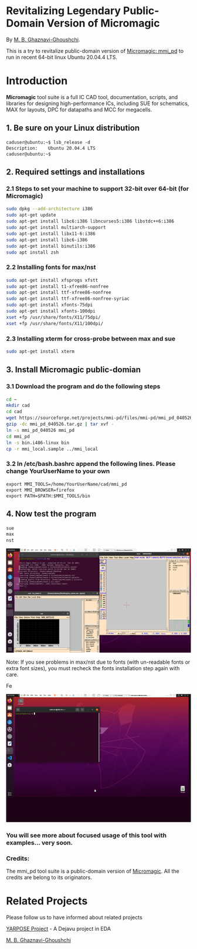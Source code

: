 # Revitalizing Legendary Public-Domain Version of Micromagic

By [M. B. Ghaznavi-Ghoushchi](https://github.com/ghoushchi).

This is a try to revitalize public-domain version of [Micromagic: mmi_pd](https://sourceforge.net/projects/mmi-pd/) to run in recent 64-bit linux Ubuntu 20.04.4 LTS.

# Introduction
**Micromagic** tool suite is a full IC CAD tool, documentation, scripts, and libraries for designing
high-performance ICs, including SUE for schematics, MAX for
layouts, DPC for datapaths and MCC for megacells.

## 1. Be sure on your Linux distribution
```console
caduser@ubuntu:~$ lsb_release -d
Description:	Ubuntu 20.04.4 LTS
caduser@ubuntu:~$ 
```

## 2. Required settings and installations 
### 2.1 Steps to set your machine to support 32-bit over 64-bit (for Micromagic)
```bash
sudo dpkg --add-architecture i386
sudo apt-get update
sudo apt-get install libc6:i386 libncurses5:i386 libstdc++6:i386
sudo apt-get install multiarch-support
sudo apt-get install libx11-6:i386
sudo apt-get install libc6-i386
sudo apt-get install binutils:i386
sudo apt install zsh
```
### 2.2 Installing fonts for max/nst 
```bash
sudo apt-get install xfsprogs xfstt
sudo apt-get install t1-xfree86-nonfree
sudo apt-get install ttf-xfree86-nonfree
sudo apt-get install ttf-xfree86-nonfree-syriac
sudo apt-get install xfonts-75dpi
sudo apt-get install xfonts-100dpi
xset +fp /usr/share/fonts/X11/75dpi/
xset +fp /usr/share/fonts/X11/100dpi/
```

### 2.3 Installing xterm for cross-probe between max and sue
```bash
sudo apt-get install xterm
```
## 3. Install Micromagic public-domian 
### 3.1 Download the program and do the following steps

```bash
cd ~
mkdir cad
cd cad
wget https://sourceforge.net/projects/mmi-pd/files/mmi-pd/mmi_pd_040526/mmi_pd_040526.tar.gz
gzip -dc mmi_pd_040526.tar.gz | tar xvf -
ln -s mmi_pd_040526 mmi_pd
cd mmi_pd
ln -s bin.i486-linux bin
cp -r mmi_local.sample ../mmi_local
```
### 3.2 In /etc/bash.bashrc append the following lines. Please change YourUserName to your own
```shellscript
export MMI_TOOLS=/home/YourUserName/cad/mmi_pd
export MMI_BROWSER=firefox
export PATH=$PATH:$MMI_TOOLS/bin
```
## 4. Now test the program
```bash
sue
max
nst
```
![AIO](media/mmi_pd_AIO.png)

Note: If you see problems in max/nst due to fonts (with un-readable fonts or extra font sizes), you must recheck the fonts installation step again with care.

Fe

![AIO](media/out.gif)



### You will see more about focused usage of this tool with examples... very soon.


### Credits:
The mmi_pd tool suite is a public-domain version  of [Micromagic](https://www.micromagic.com). All the credits are belong to its originators.

# Related Projects
Please follow us to have informed about related projects

[YARPOSE Project](https://github.com/yarpose) - A Dejavu project in EDA

[M. B. Ghaznavi-Ghoushchi](https://github.com/ghoushchi)





